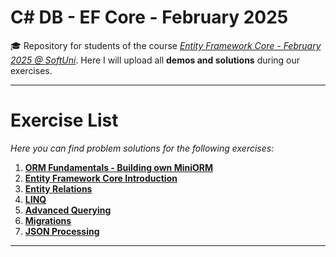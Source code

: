 # C# DB - EF Core - February 2025
🎓 Repository for students of the course [*Entity Framework Core - February 2025 @ SoftUni*](https://softuni.bg/trainings/4842/entity-framework-core-february-2025). Here I will upload all **demos and solutions** during our exercises.
***
# Exercise List
*Here you can find problem solutions for the following exercises:*
1. [**ORM Fundamentals - Building own MiniORM**](https://github.com/KrIsKa7a/CSharp_Db_Feb_2025/tree/main/W01_MiniORM)
2. [**Entity Framework Core Introduction**](https://github.com/KrIsKa7a/CSharp_Db_Feb_2025/tree/main/E01_EntityFrameworkCore_Introduction)
3. [**Entity Relations**](https://github.com/KrIsKa7a/CSharp_Db_Feb_2025/tree/main/E02_EntityRelations)
4. [**LINQ**](https://github.com/KrIsKa7a/CSharp_Db_Feb_2025/tree/main/E03_LINQ)
5. [**Advanced Querying**](https://github.com/KrIsKa7a/CSharp_Db_Feb_2025/tree/main/E04_AdvancedQuerying)
6. [**Migrations**](https://github.com/KrIsKa7a/CSharp_Db_Feb_2025/tree/main/E05_Migrations)
7. [**JSON Processing**](https://github.com/KrIsKa7a/CSharp_Db_Feb_2025/tree/main/E06_JSON_Proccessing)

***
